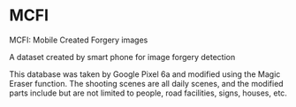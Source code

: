 # MCFI
MCFI: Mobile Created Forgery images
  
A dataset created by smart phone for image forgery  detection

This database was taken by Google Pixel 6a and modified using the Magic Eraser function. The shooting scenes are all daily scenes, and the modified parts include but are not limited to people, road facilities, signs, houses, etc.
